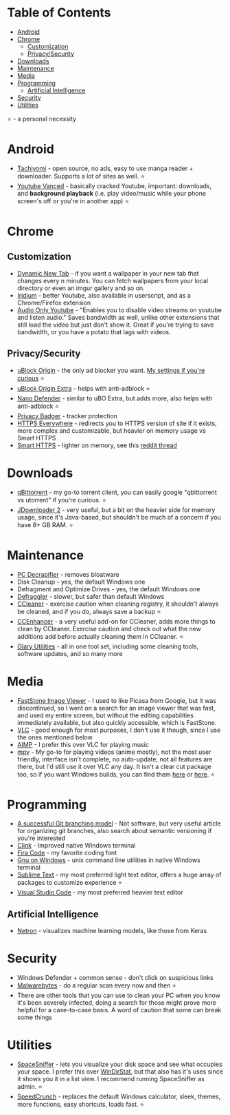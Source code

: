 # Table of Contents
* [Android](#android)
* [Chrome](#chrome)
  * [Customization](#customization)
  * [Privacy/Security](#privacysecurity)
* [Downloads](#downloads)
* [Maintenance](#maintenance)
* [Media](#media)
* [Programming](#programming)
  * [Artificial Intelligence](#artificial-intelligence)
* [Security](#security)
* [Utilities](#utilities)

⭐ - a personal necessity

# Android
* [Tachiyomi](https://github.com/inorichi/tachiyomi) - open source, no ads, easy to use manga reader + downloader. Supports a lot of sites as well. ⭐
* [Youtube Vanced](https://vanced.app/) - basically cracked Youtube, important: downloads, and **background playback** (i.e. play video/music while your phone screen's off or you're in another app) ⭐

# Chrome

## Customization

* [Dynamic New Tab](https://chrome.google.com/webstore/detail/chjlpggajdfaplimlgfmipjokhjdnakc) - if you want a wallpaper in your new tab that changes every n minutes. You can fetch wallpapers from your local directory or even an imgur gallery and so on.
* [Iridium](https://github.com/ParticleCore/Iridium) - better Youtube, also available in userscript, and as a Chrome/Firefox extension
* [Audio Only Youtube](https://chrome.google.com/webstore/detail/audio-only-youtube/pkocpiliahoaohbolmkelakpiphnllog) - "Enables you to disable video streams on youtube and listen audio." Saves bandwidth as well, unlike other extensions that still load the video but just don't show it. Great if you're trying to save bandwidth, or you have a potato that lags with videos.

## Privacy/Security

* [uBlock Origin](https://chrome.google.com/webstore/detail/ublock-origin/cjpalhdlnbpafiamejdnhcphjbkeiagm?hl=en) - the only ad blocker you want. [My settings if you're curious](https://imgur.com/a/kW28CEL) ⭐
* [uBlock Origin Extra](https://chrome.google.com/webstore/detail/ublock-origin-extra/pgdnlhfefecpicbbihgmbmffkjpaplco?hl=en) - helps with anti-adblock ⭐
* [Nano Defender](https://jspenguin2017.github.io/uBlockProtector/#extra-installation-steps-for-ublock-origin) - similar to uBO Extra, but adds more, also helps with anti-adblock ⭐
* [Privacy Badger](https://chrome.google.com/webstore/detail/privacy-badger/pkehgijcmpdhfbdbbnkijodmdjhbjlgp) - tracker protection
* [HTTPS Everywhere](https://chrome.google.com/webstore/detail/https-everywhere/gcbommkclmclpchllfjekcdonpmejbdp?hl=en) - redirects you to HTTPS version of site if it exists, more complex and customizable, but heavier on memory usage vs Smart HTTPS
* [Smart HTTPS](https://chrome.google.com/webstore/detail/smart-https/cmleijjdpceldbelpnpkddofmcmcaknm) - lighter on memory, see this [reddit thread](https://www.reddit.com/r/firefox/comments/66bhmd/https_everywhere_vs_smart_https/?ref=share&ref_source=link)

# Downloads

* [qBittorrent](https://www.qbittorrent.org) - my go-to torrent client, you can easily google "qbittorrent vs utorrent" if you're curious. ⭐
* [JDownloader 2](http://jdownloader.org/jdownloader2) - very useful, but a bit on the heavier side for memory usage, since it's Java-based, but shouldn't be much of a concern if you have 8+ GB RAM. ⭐

# Maintenance

* [PC Decrapifier](https://www.pcdecrapifier.com/) - removes bloatware
* Disk Cleanup - yes, the default Windows one
* Defragment and Optimize Drives - yes, the default Windows one
* [Defraggler](https://www.ccleaner.com/defraggler) - slower, but safer than default Windows
* [CCleaner](https://www.ccleaner.com/) - exercise caution when cleaning registry, it shouldn't always be cleaned, and if you do, always save a backup ⭐
* [CCEnhancer](https://singularlabs.com/software/ccenhancer/) - a very useful add-on for CCleaner, adds more things to clean by CCleaner. Exercise caution and check out what the new additions add before actually cleaning them in CCleaner. ⭐
* [Glary Utilities](https://www.glarysoft.com/) - all in one tool set, including some cleaning tools, software updates, and so many more

# Media

* [FastStone Image Viewer](http://www.faststone.org/) - I used to like Picasa from Google, but it was discontinued, so I went on a search for an image viewer that was fast, and used my entire screen, but without the editing capabilities immediately available, but also quickly accessible, which is FastStone.
* [VLC](https://www.videolan.org/vlc/index.html) - good enough for most purposes, I don't use it though, since I use the ones mentioned below
* [AIMP](http://www.aimp.ru/) - I prefer this over VLC for playing music
* [mpv](https://mpv.io/) - My go-to for playing videos (anime mostly), not the most user friendly, interface isn't complete, no auto-update, not all features are there, but I'd still use it over VLC any day. It isn't a clear cut package too, so if you want Windows builds, you can find them [here](https://sourceforge.net/projects/mpv-player-windows/files) or [here](https://mpv.srsfckn.biz/). ⭐

# Programming

* [A successful Git branching model](https://nvie.com/posts/a-successful-git-branching-model/) - Not software, but very useful article for organizing git branches, also search about semantic versioning if you're interested
* [Clink](https://mridgers.github.io/clink/) - Improved native Windows terminal
* [Fira Code](https://github.com/tonsky/FiraCode/releases) - my favorite coding font
* [Gnu on Windows](https://github.com/bmatzelle/gow) - unix command line utilities in native Windows terminal
* [Sublime Text](https://www.sublimetext.com/) - my most preferred light text editor, offers a huge array of packages to customize experience ⭐
* [Visual Studio Code](https://code.visualstudio.com/) - my most preferred heavier text editor

## Artificial Intelligence

* [Netron](https://github.com/lutzroeder/netron) - visualizes machine learning models, like those from Keras

# Security

* Windows Defender + common sense - don't click on suspicious links
* [Malwarebytes](https://www.malwarebytes.com/) - do a regular scan every now and then ⭐
* There are other tools that you can use to clean your PC when you know it's been severely infected, doing a search for those might prove more helpful for a case-to-case basis. A word of caution that some can break some things

# Utilities

* [SpaceSniffer](http://www.uderzo.it/main_products/space_sniffer/) - lets you visualize your disk space and see what occupies your space. I prefer this over [WinDirStat](https://windirstat.net/), but that also has it's uses since it shows you it in a list view. I recommend running SpaceSniffer as admin. ⭐
* [SpeedCrunch](https://speedcrunch.org/) - replaces the default Windows calculator, sleek, themes, more functions, easy shortcuts, loads fast. ⭐
